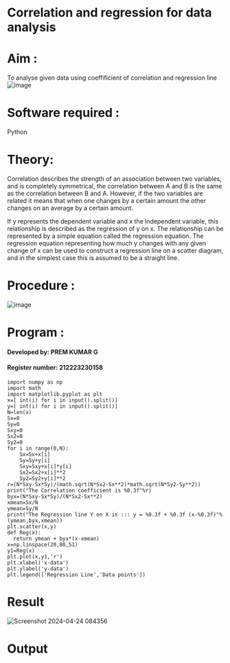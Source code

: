 # Correlation and regression for data analysis
# Aim : 

To analyse given data using coeffificient of correlation and regression line
![image](https://user-images.githubusercontent.com/104613195/168224136-d6b64e64-7d3d-4775-9337-c8f96fe41f2d.png)


# Software required :  

Python

# Theory:

Correlation describes the strength of an association between two variables, and is completely symmetrical, the correlation between A and B is the same as the correlation between B and A. However, if the two variables are related it means that when one changes by a certain amount the other changes on an average by a certain amount.  

If y represents the dependent variable and x the independent variable, this relationship is described as the regression of y on x. The relationship can be represented by a simple equation called the regression equation. The regression equation representing how much y changes with any given change of x can be used to construct a regression line on a scatter diagram, and in the simplest case this is assumed to be a straight line.

# Procedure :

![image](https://user-images.githubusercontent.com/104613195/168225866-ac8f6610-bdc3-4ac2-a24e-2b24ba08e189.png)

# Program :
#### Developed by: PREM KUMAR G
#### Register number: 212223230158
```
import numpy as np
import math
import matplotlib.pyplot as plt
x=[ int(i) for i in input().split()]
y=[ int(i) for i in input().split()]
N=len(x)
Sx=0
Sy=0
Sxy=0
Sx2=0
Sy2=0
for i in range(0,N):
    Sx=Sx+x[i]
    Sy=Sy+y[i]
    Sxy=Sxy+x[i]*y[i]
    Sx2=Sx2+x[i]**2
    Sy2=Sy2+y[i]**2
r=(N*Sxy-Sx*Sy)/(math.sqrt(N*Sx2-Sx**2)*math.sqrt(N*Sy2-Sy**2))
print("The Correlation coefficient is %0.3f"%r)
byx=(N*Sxy-Sx*Sy)/(N*Sx2-Sx**2)
xmean=Sx/N
ymean=Sy/N
print("The Regression line Y on X is ::: y = %0.3f + %0.3f (x-%0.3f)"%(ymean,byx,xmean))
plt.scatter(x,y)
def Reg(x):
  return ymean + byx*(x-xmean)
x=np.linspace(20,80,51)
y1=Reg(x)
plt.plot(x,y1,'r')
plt.xlabel('x-data')
plt.ylabel('y-data')
plt.legend(['Regression Line','Data points'])

```


# Result
![Screenshot 2024-04-24 084356](https://github.com/PremkumarG3/Correlation_Regression/assets/138955646/6c006460-41d2-4e0a-b163-415e9ae6391a)

# Output 
